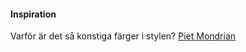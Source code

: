 #### Inspiration

Varför är det så konstiga färger i stylen? [Piet Mondrian](https://www.wikiart.org/en/piet-mondrian/place-de-la-concorde-1943)
